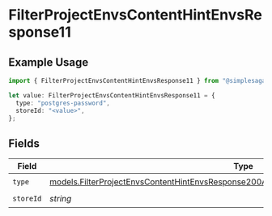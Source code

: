# FilterProjectEnvsContentHintEnvsResponse11

## Example Usage

```typescript
import { FilterProjectEnvsContentHintEnvsResponse11 } from "@simplesagar/vercel/models/filterprojectenvsop.js";

let value: FilterProjectEnvsContentHintEnvsResponse11 = {
  type: "postgres-password",
  storeId: "<value>",
};
```

## Fields

| Field                                                                                                                                                                                      | Type                                                                                                                                                                                       | Required                                                                                                                                                                                   | Description                                                                                                                                                                                |
| ------------------------------------------------------------------------------------------------------------------------------------------------------------------------------------------ | ------------------------------------------------------------------------------------------------------------------------------------------------------------------------------------------ | ------------------------------------------------------------------------------------------------------------------------------------------------------------------------------------------ | ------------------------------------------------------------------------------------------------------------------------------------------------------------------------------------------ |
| `type`                                                                                                                                                                                     | [models.FilterProjectEnvsContentHintEnvsResponse200ApplicationJSONResponseBody3Envs11Type](../models/filterprojectenvscontenthintenvsresponse200applicationjsonresponsebody3envs11type.md) | :heavy_check_mark:                                                                                                                                                                         | N/A                                                                                                                                                                                        |
| `storeId`                                                                                                                                                                                  | *string*                                                                                                                                                                                   | :heavy_check_mark:                                                                                                                                                                         | N/A                                                                                                                                                                                        |